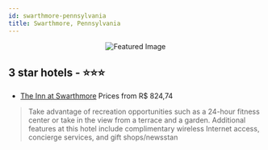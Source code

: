 ```yaml
---
id: swarthmore-pennsylvania
title: Swarthmore, Pennsylvania
---
```


<center><img src="https://i.travelapi.com/hotels/16000000/15280000/15273800/15273743/c8027028_z.jpg" alt="Featured Image" /></center>


##  3 star hotels - ⭐️⭐️⭐️

-    [The Inn at Swarthmore](https://us.hurb.com/hotels/swarthmore/the-inn-at-swarthmore-JNP-JP961067?cmp=18055) Prices from R$ 824,74
   > Take advantage of recreation opportunities such as a 24-hour fitness center or take in the view from a terrace and a garden. Additional features at this hotel include complimentary wireless Internet access, concierge services, and gift shops/newsstan
